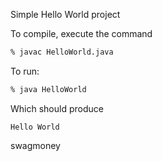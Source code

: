 Simple Hello World project

To compile, execute the command
```sh
% javac HelloWorld.java
```
To run:
```sh
% java HelloWorld
```

Which should produce
```
Hello World
```
swagmoney
